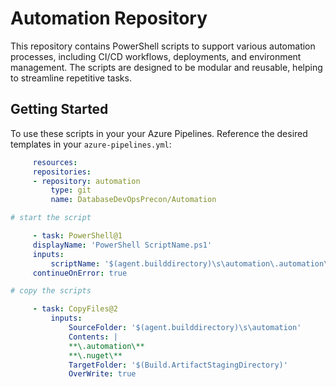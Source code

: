 # Automation Repository

This repository contains PowerShell scripts to support various automation processes, including CI/CD workflows, deployments, and environment management. The scripts are designed to be modular and reusable, helping to streamline repetitive tasks.

## Getting Started

To use these scripts in your your Azure Pipelines.
Reference the desired templates in your `azure-pipelines.yml`:
   ```yaml
        resources:
        repositories:
        - repository: automation
            type: git
            name: DatabaseDevOpsPrecon/Automation

# start the script

        - task: PowerShell@1
        displayName: 'PowerShell ScriptName.ps1'
        inputs:
            scriptName: '$(agent.builddirectory)\s\automation\.automation\ScriptName\ScriptName.ps1'
        continueOnError: true

# copy the scripts 

        - task: CopyFiles@2
            inputs:
                SourceFolder: '$(agent.builddirectory)\s\automation'
                Contents: |
                **\.automation\**
                **\.nuget\**
                TargetFolder: '$(Build.ArtifactStagingDirectory)'
                OverWrite: true

   ```

